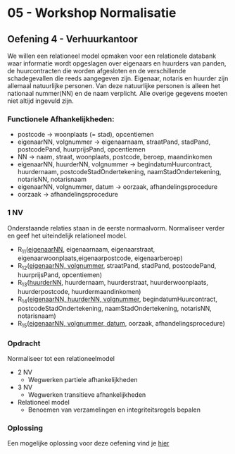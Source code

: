 # 05 - Workshop Normalisatie

## Oefening 4 - Verhuurkantoor
We willen een relationeel model opmaken voor een relationele databank waar informatie wordt opgeslagen over eigenaars en huurders van panden, de huurcontracten die worden afgesloten en de verschillende schadegevallen die reeds aangegeven zijn. Eigenaar, notaris en huurder zijn allemaal natuurlijke personen. Van deze natuurlijke personen is alleen het nationaal nummer(NN) en de naam verplicht. Alle overige gegevens moeten niet altijd ingevuld zijn.

### Functionele Afhankelijkheden:​
- postcode → woonplaats (= stad), opcentiemen
- eigenaarNN, volgnummer → eigenaarnaam, straatPand, stadPand, postcodePand, huurprijsPand, opcentiemen
- NN → naam, straat, woonplaats, postcode, beroep, maandinkomen
- eigenaarNN, huurderNN, volgnummer → begindatumHuurcontract, huurdernaam, postcodeStadOndertekening, naamStadOndertekening, notarisNN, notarisnaam
- eigenaarNN, volgnummer, datum → oorzaak, afhandelingsprocedure
- oorzaak → afhandelingsprocedure

### 1 NV
Onderstaande relaties staan in de eerste normaalvorm. Normaliseer verder en geef het uiteindelijk relationeel model.
- R<sub>11</sub>(<ins>eigenaarNN</ins>, eigenaarnaam, eigenaarstraat, eigenaarwoonplaats,eigenaarpostcode, eigenaarberoep)
- R<sub>12</sub>(<ins>eigenaarNN, volgnummer</ins>, straatPand, stadPand, postcodePand, huurprijsPand, opcentiemen)
- R<sub>13</sub>(<ins>huurderNN</ins>, huurdernaam, huurderstraat, huurderwoonplaats, huurderpostcode, huurdermaandinkomen)
- R<sub>14</sub>(<ins>eigenaarNN, huurderNN, volgnummer</ins>, begindatumHuurcontract, postcodeStadOndertekening, naamStadOndertekening, notarisNN, notarisnaam)
- R<sub>15</sub>(<ins>eigenaarNN, volgnummer, datum</ins>, oorzaak, afhandelingsprocedure)


### Opdracht
Normaliseer tot een relationeelmodel
- 2 NV
    - Wegwerken partiele afhankelijkheden
- 3 NV
    - Wegwerken transitieve afhankelijkheden
- Relationeel model
    - Benoemen van verzamelingen en integriteitsregels bepalen

### Oplossing
Een mogelijke oplossing voor deze oefening vind je [hier](../solutions/exercise-4.md)
